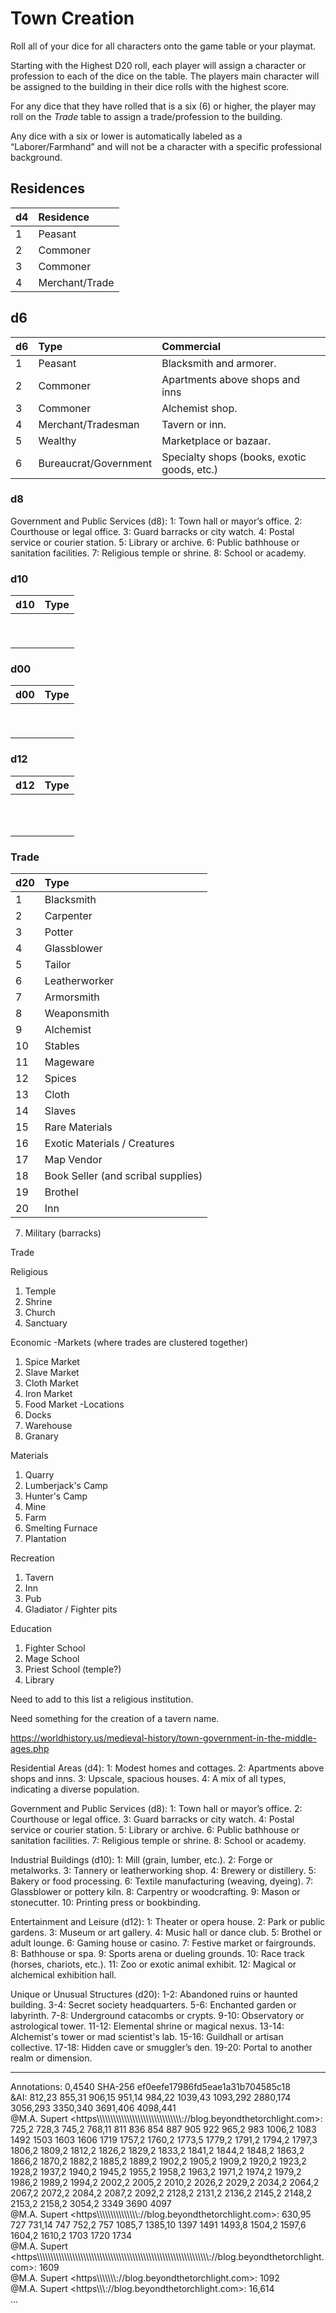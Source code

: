# Town Creation
Roll all of your dice for all characters onto the game table or your playmat. 

Starting with the Highest D20 roll, each player will assign a character or profession to each of the dice on the table. The  players main character will be assigned to the building in their dice rolls with the highest score. 

For any dice that they have rolled that is a six (6) or higher, the player may roll on the *Trade* table to assign a trade/profession to the building. 

Any dice with a six or lower is automatically labeled as a “Laborer/Farmhand” and will not be a character with a specific professional background. 

 




## Residences

| d4 | Residence |
|:--|:--|
| 1 | Peasant |
| 2 | Commoner |
| 3 | Commoner |
| 4 | Merchant/Trade |

## d6
| d6 | Type| Commercial |
|:--|:--| :--|
| 1 | Peasant | Blacksmith and armorer. |
| 2 | Commoner | Apartments above shops and inns |
| 3 | Commoner | Alchemist shop. |
| 4 | Merchant/Tradesman | Tavern or inn. |
| 5 | Wealthy | Marketplace or bazaar. |
| 6 | Bureaucrat/Government |	Specialty shops (books, exotic goods, etc.) |

### d8
Government and Public Services (d8):
1: Town hall or mayor’s office.
2: Courthouse or legal office.
3: Guard barracks or city watch.
4: Postal service or courier station.
5: Library or archive.
6: Public bathhouse or sanitation facilities.
7: Religious temple or shrine.
8: School or academy.

### d10
| d10 | Type |
|:--|:--|
|  |  |
|  |  |
|  |  |
|  |  |
|  |  |
|  |  |
|  |  |
|  |  |
|  |  |

### d00
| d00 | Type |
|:--|:--|
|  |  |
|  |  |
|  |  |
|  |  |
|  |  |
|  |  |
|  |  |
|  |  |
|  |  |

### d12
| d12 | Type |
|:--|:--|
|  |  |
|  |  |
|  |  |
|  |  |
|  |  |
|  |  |
|  |  |
|  |  |
|  |  |
|  |  |
|  |  |


### Trade
| d20 | Type |
|:--|:--|
| 1 | Blacksmith |
| 2 | Carpenter |
| 3 | Potter |
| 4 | Glassblower |
| 5 | Tailor |
| 6 | Leatherworker |
| 7 | Armorsmith |
| 8 | Weaponsmith |
| 9 | Alchemist |
| 10 | Stables |
| 11 | Mageware |
| 12 | Spices |
| 13 | Cloth |
| 14 | Slaves |
| 15 | Rare Materials |
| 16 | Exotic Materials / Creatures |
| 17 | Map Vendor |
| 18 | Book Seller (and scribal supplies) |
| 19 | Brothel |
| 20 | Inn |





7. Military (barracks)

Trade


Religious
1. Temple
2. Shrine
3. Church
4. Sanctuary

Economic
-Markets (where trades are clustered together)
1. Spice Market
2. Slave Market
3. Cloth Market
4. Iron Market
5. Food Market
-Locations
1. Docks
2. Warehouse
3. Granary

Materials
1. Quarry
2. Lumberjack's Camp
3. Hunter's Camp
4. Mine
5. Farm
6. Smelting Furnace
7. Plantation

Recreation
1. Tavern
2. Inn
3. Pub
4. Gladiator / Fighter pits

Education
1. Fighter School
2. Mage School
3. Priest School (temple?)
4. Library







Need to add to this list a religious institution. 

Need something for the creation of a tavern name. 


https://worldhistory.us/medieval-history/town-government-in-the-middle-ages.php



Residential Areas (d4):
1: Modest homes and cottages.
2: Apartments above shops and inns.
3: Upscale, spacious houses.
4: A mix of all types, indicating a diverse population.


Government and Public Services (d8):
1: Town hall or mayor’s office.
2: Courthouse or legal office.
3: Guard barracks or city watch.
4: Postal service or courier station.
5: Library or archive.
6: Public bathhouse or sanitation facilities.
7: Religious temple or shrine.
8: School or academy.

Industrial Buildings (d10):
1: Mill (grain, lumber, etc.).
2: Forge or metalworks.
3: Tannery or leatherworking shop.
4: Brewery or distillery.
5: Bakery or food processing.
6: Textile manufacturing (weaving, dyeing).
7: Glassblower or pottery kiln.
8: Carpentry or woodcrafting.
9: Mason or stonecutter.
10: Printing press or bookbinding.

Entertainment and Leisure (d12):
1: Theater or opera house.
2: Park or public gardens.
3: Museum or art gallery.
4: Music hall or dance club.
5: Brothel or adult lounge.
6: Gaming house or casino.
7: Festive market or fairgrounds.
8: Bathhouse or spa.
9: Sports arena or dueling grounds.
10: Race track (horses, chariots, etc.).
11: Zoo or exotic animal exhibit.
12: Magical or alchemical exhibition hall.

Unique or Unusual Structures (d20):
1-2: Abandoned ruins or haunted building.
3-4: Secret society headquarters.
5-6: Enchanted garden or labyrinth.
7-8: Underground catacombs or crypts.
9-10: Observatory or astrological tower.
11-12: Elemental shrine or magical nexus.
13-14: Alchemist's tower or mad scientist's lab.
15-16: Guildhall or artisan collective.
17-18: Hidden cave or smuggler’s den.
19-20: Portal to another realm or dimension.

---
Annotations: 0,4540 SHA-256 ef0eefe17986fd5eae1a31b704585c18  
&AI: 812,23 855,31 906,15 951,14 984,22 1039,43 1093,292 2880,174 3056,293 3350,340 3691,406 4098,441  
@M.A. Supert <https\\\\\\\\\\\\\\\\\\\\\\\\\\\\\\\\\\\\\\\\\\\\\\\\\\\\\\\\\\\\\\\://blog.beyondthetorchlight.com>: 725,2 728,3 745,2 768,11 811 836 854 887 905 922 965,2 983 1006,2 1083 1492 1503 1603 1606 1719 1757,2 1760,2 1773,5 1779,2 1791,2 1794,2 1797,3 1806,2 1809,2 1812,2 1826,2 1829,2 1833,2 1841,2 1844,2 1848,2 1863,2 1866,2 1870,2 1882,2 1885,2 1889,2 1902,2 1905,2 1909,2 1920,2 1923,2 1928,2 1937,2 1940,2 1945,2 1955,2 1958,2 1963,2 1971,2 1974,2 1979,2 1986,2 1989,2 1994,2 2002,2 2005,2 2010,2 2026,2 2029,2 2034,2 2064,2 2067,2 2072,2 2084,2 2087,2 2092,2 2128,2 2131,2 2136,2 2145,2 2148,2 2153,2 2158,2 3054,2 3349 3690 4097  
@M.A. Supert <https\\\\\\\\\\\\\\\\\\\\\\\\\\\\\\\://blog.beyondthetorchlight.com>: 630,95 727 731,14 747 752,2 757 1085,7 1385,10 1397 1491 1493,8 1504,2 1597,6 1604,2 1610,2 1703 1720 1734  
@M.A. Supert <https\\\\\\\\\\\\\\\\\\\\\\\\\\\\\\\\\\\\\\\\\\\\\\\\\\\\\\\\\\\\\\\\\\\\\\\\\\\\\\\\\\\\\\\\\\\\\\\\\\\\\\\\\\\\\\\\\\\\\\\\\\\\\\\://blog.beyondthetorchlight.com>: 1609  
@M.A. Supert <https\\\\\\\\\\\\\\\://blog.beyondthetorchlight.com>: 1092  
@M.A. Supert <https\\\\\\\://blog.beyondthetorchlight.com>: 16,614  
...
